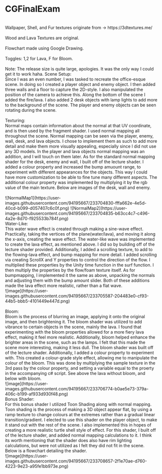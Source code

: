 # CGFinalExam
<br>
Wallpaper, Shell, and Fur textures originate from -> https://3dtextures.me/ <br>
<br>
Wood and Lava Textures are original. <br>
<br>
Flowchart made using Google Drawing. <br>
<br>
Toggles: 1,2 for Lava, F for Bloom. <br>
<br>
Note: The release size is quite large, apologies. It was the only way I could get it to work haha.
Scene Setup:<br>
Since I was an even number, I was tasked to recreate the office-esque scene. In doing so I created a player object and enemy object. I then added three walls and a floor to capture the 2D-style. I also manipulated the position of the camera to achieve this. Along the bottom of the scene I added the fire/lava. I also added 2 desk objects with lamp lights to add more to the background of the scene. The player and enemy objects can be seen rotating during the scene. <br>
<br>
Texturing: <br>
Normal maps contain information about the normal at that UV coordinate, and is then used by the fragment shader. I used normal mapping all throughout the scene. Normal mapping can be seen via the player, enemy, wall, desk, and lava objects. I chose to implement them as such to add more detail and make them more visually appealing, especially since I did not use any 3D models. In the player and lava objects normal mapping was an addition, and I will touch on them later. As for the standard normal mapping shader for the desk, enemy and wall, I built off of the lecture shader. I added a colour property and increased the bump amuount range, to experiment with different appearances for the objects. This way I could have more customization to be able to fine tune many different aspects. The additional colour property was implemented by multiplying it by the rgb value of the main texture. Below are images of the desk, wall and enemy. <br>
<br>
![NormalMap1](https://user-images.githubusercontent.com/94195667/233704830-fffa662e-4e5d-40cd-b099-d057407c6c0f.png)
![NormalMap2](https://user-images.githubusercontent.com/94195667/233704835-b63cc4c7-c496-4a2e-8d70-f925533b784f.png)
<br>
Water-Like: <br>
This water wave effect is created through making a sine-wave effect. Practically, taking the vertices of the plane(water/lava), and moving it along the x-axis, creating the wave effect. The water-like wave was implemented to create the lava effect, as mentioned above. I did so by building off of the lecture shader provided. Additionally, I added a scrolling texture, to add to the flowing-lava effect, and bump mapping for more detail. I added scrolling via creating ScrollX and Y properties to control the direction of the flow. I multiplied these properties by the Unity time function in the surf function. I then multiply the properties by the flow/foam texture itself. As for bumpmapping, I implemented it the same as above, unpacking the normals and adjusting them with the bump amount slider. Both of these additions made the lava effect more realistic, rather than a flat wave. <br>
![image](https://user-images.githubusercontent.com/94195667/233705587-204483e0-cf93-44b5-bbb5-4101449e447d.png) <br>
<br>
Bloom: <br>
Bloom is the process of blurring an image, applying it onto the original image, and then brightening it. The bloom shader was utilized to add vibrance to certain objects in the scene, mainly the lava. I found that experimenting with the bloom properties allowed for a more fiery lava effect, making it feel more realistic. Additionally, bloom helped enhance the brighter areas in the scene, such as the lamps. I felt that this made the scene more interesting, making it less dull. The bloom shader was built off of the lecture shader. Additionally, I added a colour property to experiment with. This created a colour-grade style effect, allowing me to manipulate the colour of the bloom. This was done by multiplying the sample texture in the 3rd pass by the colour property, and setting a variable equal to the proerty in the accompanying c# script. See above the lava without bloom, and below with bloom. <br>
![image](https://user-images.githubusercontent.com/94195667/233706774-b0ae5e73-379a-406c-b199-af933d930f48.png)
<br>
Bonus Shader: <br>
For this bonus shader I utilized Toon Shading along with normal mapping. Toon shading is the process of making a 3D object appear flat, by using a ramp texture to change colours at the extremes rather than a gradual linear transition/gradient. I elected to use this shader on the player object, to make it stand out with the rest of the scene. I also implemented this in hopes of creating a more realistic turtle shell style of effect. For this shader, I built off of the lecture shader, and added normal mapping calculations to it. I think its worth mentioning that the shader does also have rim lighting calculations, but were not utilized as I felt they did not fit in the scene. Below is a flowchart detailing the shader. <br>
![image](https://user-images.githubusercontent.com/94195667/233708657-2f1e70ae-d760-4223-9e23-a95fe1bb973e.png)
<br>



